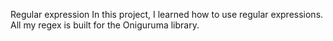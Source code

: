 Regular expression
In this project, I learned how to use regular expressions. All my regex is built for the Oniguruma library.


